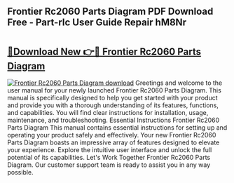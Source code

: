 ## Frontier Rc2060 Parts Diagram PDF Download Free - Part-rIc User Guide Repair hM8Nr

# <h2><a href="http://dftilku.blite.top/?on=Frontier+Rc2060+Parts+Diagram">🔗Download New 👉🔴 Frontier Rc2060 Parts Diagram</a></h2>

[![Frontier Rc2060 Parts Diagram download](https://i.imgur.com/lujVjoI.png)](http://dftilku.blite.top/?on=Frontier+Rc2060+Parts+Diagram)
Greetings and welcome to the user manual for your newly launched Frontier Rc2060 Parts Diagram. This manual is specifically designed to help you get started with your product and provide you with a thorough understanding of its features, functions, and capabilities. You will find clear instructions for installation, usage, maintenance, and troubleshooting. Essential Instructions Frontier Rc2060 Parts Diagram This manual contains essential instructions for setting up and operating your product safely and effectively. Your new Frontier Rc2060 Parts Diagram boasts an impressive array of features designed to elevate your experience. Explore the intuitive user interface and unlock the full potential of its capabilities. Let's Work Together Frontier Rc2060 Parts Diagram. Our customer support team is ready to assist you in any way possible.
